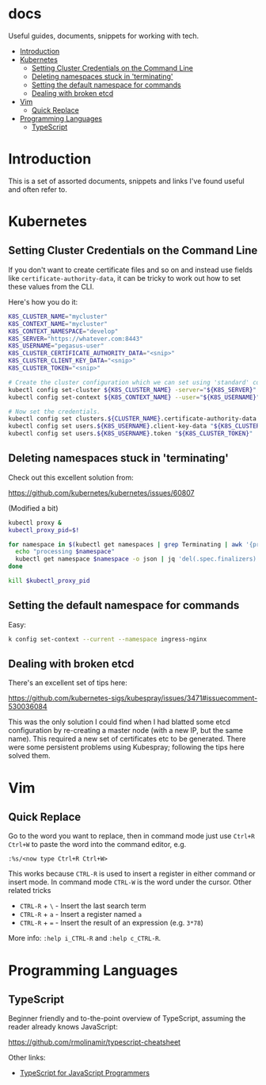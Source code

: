 # docs

Useful guides, documents, snippets for working with tech.


<!-- vim-markdown-toc GFM -->

* [Introduction](#introduction)
* [Kubernetes](#kubernetes)
    * [Setting Cluster Credentials on the Command Line](#setting-cluster-credentials-on-the-command-line)
    * [Deleting namespaces stuck in 'terminating'](#deleting-namespaces-stuck-in-terminating)
    * [Setting the default namespace for commands](#setting-the-default-namespace-for-commands)
    * [Dealing with broken etcd](#dealing-with-broken-etcd)
* [Vim](#vim)
    * [Quick Replace](#quick-replace)
* [Programming Languages](#programming-languages)
    * [TypeScript](#typescript)

<!-- vim-markdown-toc -->

# Introduction

This is a set of assorted documents, snippets and links I've found useful and often refer to.

# Kubernetes

## Setting Cluster Credentials on the Command Line

If you don't want to create certificate files and so on and instead use fields like `certificate-authority-data`, it can be tricky to work out how to set these values from the CLI.

Here's how you do it:

```sh
K8S_CLUSTER_NAME="mycluster"
K8S_CONTEXT_NAME="mycluster"
K8S_CONTEXT_NAMESPACE="develop"
K8S_SERVER="https://whatever.com:8443"
K8S_USERNAME="pegasus-user"
K8S_CLUSTER_CERTIFICATE_AUTHORITY_DATA="<snip>"
K8S_CLUSTER_CLIENT_KEY_DATA="<snip>"
K8S_CLUSTER_TOKEN="<snip>"

# Create the cluster configuration which we can set using 'standard' commands.
kubectl config set-cluster ${K8S_CLUSTER_NAME} -server="${K8S_SERVER}"
kubectl config set-context ${K8S_CONTEXT_NAME} --user="${K8S_USERNAME}" --cluster="${CLUSTER_NAME}" --namespace="${K8S_CONTEXT_NAMESPACE}"

# Now set the credentials.
kubectl config set clusters.${CLUSTER_NAME}.certificate-authority-data "${K8S_CLUSTER_CERTIFICATE_AUTHORITY_DATA}"
kubectl config set users.${K8S_USERNAME}.client-key-data "${K8S_CLUSTER_CLIENT_KEY_DATA}"
kubectl config set users.${K8S_USERNAME}.token "${K8S_CLUSTER_TOKEN}"
```

## Deleting namespaces stuck in 'terminating'

Check out this excellent solution from:

https://github.com/kubernetes/kubernetes/issues/60807

(Modified a bit)

```sh
kubectl proxy &
kubectl_proxy_pid=$!

for namespace in $(kubectl get namespaces | grep Terminating | awk '{print $1}'); do
  echo "processing $namespace"
  kubectl get namespace $namespace -o json | jq 'del(.spec.finalizers)' | curl -k -H "Content-Type: application/yaml" -X PUT -d @- http://127.0.0.1:8001/api/v1/namespaces/$namespace/finalize
done

kill $kubectl_proxy_pid
```

## Setting the default namespace for commands

Easy:

```sh
k config set-context --current --namespace ingress-nginx
```

## Dealing with broken etcd

There's an excellent set of tips here:

https://github.com/kubernetes-sigs/kubespray/issues/3471#issuecomment-530036084

This was the only solution I could find when I had blatted some etcd configuration by re-creating a master node (with a new IP, but the same name). This required a new set of certificates etc to be generated. There were some persistent problems using Kubespray; following the tips here solved them.

# Vim

## Quick Replace

Go to the word you want to replace, then in command mode just use `Ctrl+R` `Ctrl+W` to paste the word into the command editor, e.g.

```
:%s/<now type Ctrl+R Ctrl+W>
```

This works because `CTRL-R` is used to insert a register in either command or insert mode. In command mode `CTRL-W` is the word under the cursor. Other related tricks

- `CTRL-R` + `\` - Insert the last search term
- `CTRL-R` + `a` - Insert a register named `a`
- `CTRL-R` + `=` - Insert the result of an expression (e.g. `3*78`)

More info: `:help i_CTRL-R` and `:help c_CTRL-R`.

# Programming Languages

## TypeScript

Beginner friendly and to-the-point overview of TypeScript, assuming the reader already knows JavaScript:

https://github.com/rmolinamir/typescript-cheatsheet

Other links:

- [TypeScript for JavaScript Programmers](https://www.typescriptlang.org/docs/handbook/typescript-in-5-minutes.html)
